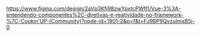 https://www.figma.com/design/2aVp3Kfj98zwYpxtcPWfl1/Vue-3%3A-entendendo-componentes%2C-diretivas-e-reatividade-no-framework-%7C-Cookin'UP-(Community)?node-id=1901-2&p=f&t=FJ9BP9QvzulmxB5j-0
